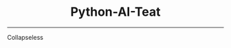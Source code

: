 <h1 align="center">
Python-AI-Teat 
</h1>
<hr>
<a src="https://collapseless.github.io">Collapseless</a>
